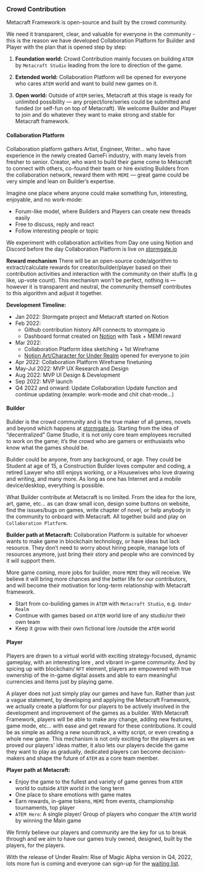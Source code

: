 ### Crowd Contribution

Metacraft Framework is open-source and built by the crowd community.

We need it transparent, clear, and valuable for everyone in the community - this is the reason we have developed Collaboration Platform for Builder and Player with the plan that is opened step by step:

1. **Foundation world:**
Crowd Contribution mainly focuses on building `ATEM`  by `Metacraft Studio` leading from the lore to direction of the game.

2. **Extended world:**
Collaboration Platform will be opened for everyone who cares `ATEM` world and want to build new games on it.

3. **Open world:**
Outside of `ATEM` series, Metacraft at this stage is ready for unlimited possibility — any project/lore/series could be submitted and funded (or self-fun on top of Metacraft). We welcome Builder and Player to join and do whatever they want to make strong and stable for Metacraft framework.

#### Collaboration Platform

Collaboration platform gathers Artist, Engineer, Writer… who have experience in the newly created GameFi industry, with many levels from fresher to senior. Creator, who want to build their game come to Metacraft to connect with others, co-found their team or hire existing Builders from the collaboration network, reward them with `MEMI` — great game could be very simple and lean on Builder’s expertise.

Imagine one place where anyone could make something fun, interesting, enjoyable, and no work-mode:

- Forum-like model, where Builders and Players can create new threads easily
- Free to discuss, reply and react
- Follow interesting people or topic

We experiment with collaboration activities from Day one using Notion and Discord before the day Collaboration Platform is live on [stormgate.io](http://stormgate.io)

**Reward mechanism**
There will be an open-source code/algorithm to extract/calculate rewards for creator/builder/player based on their contribution activities and interaction with the community on their stuffs (e.g like, up-vote count). This mechanism won’t be perfect, nothing is — however it is transparent and neutral, the community themself contributes to this algorithm and adjust it together.

**Development Timeline:**
- Jan 2022: Stormgate project and Metacraft started on Notion
- Feb 2022:
    - Github contribution history API connects to stormgate.io
    - Dashboard format created on [Notion](https://www.notion.so/fe8ab9170c15417fbe25a725c14600e1) with Task + MEMI reward
- Mar 2022:
    - Collaboration Platform Idea sketching + 1st Wireframe
    - [Notion Art/Character for Under Realm](https://www.notion.so/c626dc186bb54f3db98955732e7dc648) opened for everyone to join
- Apr 2022: Collaboration Platform Wireframe finetuning
- May-Jul 2022: MVP UX Research and Design
- Aug 2022: MVP UI Design & Development
- Sep 2022: MVP launch
- Q4 2022 and onward: Update Collaboration Update function and continue updating (example: work-mode and chit chat-mode…)

#### Builder

Builder is the crowd community and is the true maker of all games, novels and beyond which happens at [stormgate.io](http://Stormgate.io). Starting from the idea of “decentralized” Game Studio, it is not only core team employees recruited to work on the game; it’s the crowd who are gamers or enthusiasts who know what the games should be.

Builder could be anyone, from any background, or age. They could be Student at age of 15, a Construction Builder loves computer and coding, a retired Lawyer who still enjoys working, or a Housewives who love drawing and writing, and many more. As long as one has Internet and a mobile device/desktop, everything is possible.

What Builder contribute at Metacraft is no limited. From the idea for the lore, art, game, etc… as can draw small icon, design some buttons on website, find the issues/bugs on games, write chapter of novel, or help anybody in the community to onboard with Metacraft. All together build and play on `Collaboration Platform`.

**Builder path at Metacraft:**
Collaboration Platform is suitable for whoever wants to make game in blockchain technology, or have ideas but lack resource. They don’t need to worry about hiring people, manage lots of resources anymore, just bring their story and people who are convinced by it will support them.

More game coming, more jobs for builder, more `MEMI` they will receive. We believe it will bring more chances and the better life for our contributors, and will become their motivation for long-term relationship with Metacraft framework.

- Start from co-building games in `ATEM` with `Metacraft Studio`, e.g. `Under Realm`
- Continue with games based on `ATEM` world lore of any studio/or their own team
- Keep it grow with their own fictional lore /outside the `ATEM` world

#### Player

Players are drawn to a virtual world with exciting strategy-focused, dynamic gameplay, with an interesting lore , and vibrant in-game community. And by spicing up with blockchain/ `NFT` element, players are empowered with true ownership of the in-game digital assets and able to earn meaningful currencies and items just by playing game.

A player does not just simply play our games and have fun. Rather than just a vague statement, by developing and applying the Metacraft Framework, we actually create a platform for our players to be actively involved in the development and improvement of the games as a builder. With Metacraft Framework, players will be able to make any change, adding new features, game mode, etc… with ease and get reward for these contributions. It could be as simple as adding a new soundtrack, a witty script, or even creating a whole new game. This mechanism is not only exciting for the players as we proved our players' ideas matter, it also lets our players decide the game they want to play as gradually, dedicated players can become decision-makers and shape the future of `ATEM` as a core team member.

**Player path at Metacraft:**

- Enjoy the game to the fullest and variety of game genres from `ATEM` world to outside `ATEM` world in the long term
- One place to share emotions with game mates
- Earn rewards, in-game tokens, `MEMI` from events, championship tournaments, top player
- `ATEM Hero`: A single player/ Group of players who conquer the `ATEM` world by winning the Main game

We firmly believe our players and community are the key for us to break through and we aim to have our games truly owned, designed, built by the players, for the players.

With the release of Under Realm: Rise of Magic Alpha version in Q4, 2022, lots more fun is coming and everyone can sign-up for the [waiting list](https://stormgate.io/alpha-sign-up).
